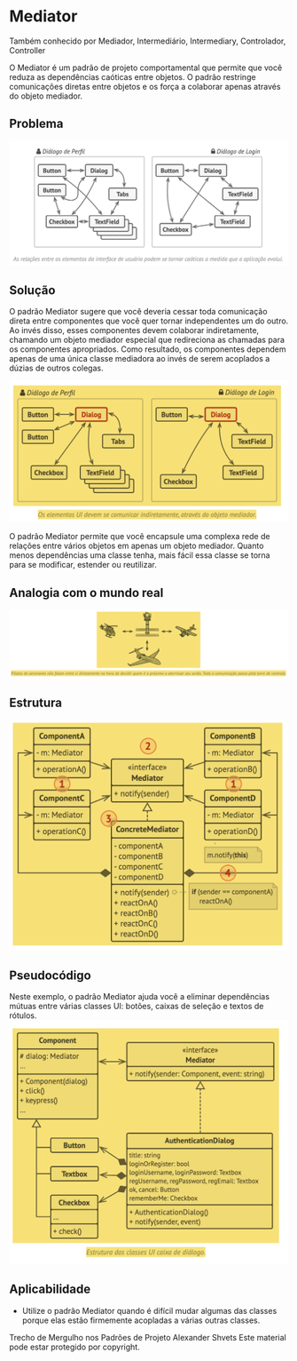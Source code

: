 # Mediator
Também conhecido por Mediador, Intermediário, Intermediary, Controlador, Controller

O Mediator é um padrão de projeto comportamental que permite que você reduza as dependências caóticas entre objetos. O padrão restringe comunicações diretas entre objetos e os força a colaborar apenas através do objeto mediador.

## Problema
![](./problema.png)

## Solução
O padrão Mediator sugere que você deveria cessar toda comunicação direta entre componentes que você quer tornar independentes um do outro. Ao invés disso, esses componentes devem colaborar indiretamente, chamando um objeto mediador especial que redireciona as chamadas para os componentes apropriados. Como resultado, os componentes dependem apenas de uma única classe mediadora ao invés de serem acoplados a dúzias de outros colegas.

![](./solucao.png)

O padrão Mediator permite que você encapsule uma complexa rede de relações entre vários objetos em apenas um objeto mediador. Quanto menos dependências uma classe tenha, mais fácil essa classe se torna para se modificar, estender ou reutilizar.

## Analogia com o mundo real
![](./analogia.png)

## Estrutura
![](./estrutura.png)

## Pseudocódigo
Neste exemplo, o padrão Mediator ajuda você a eliminar dependências mútuas entre várias classes UI: botões, caixas de seleção e textos de rótulos.
![](./pseudocodigo.png)

## Aplicabilidade
- Utilize o padrão Mediator quando é difícil mudar algumas das classes porque elas estão firmemente acopladas a várias outras classes.

Trecho de
Mergulho nos Padrões de Projeto
Alexander Shvets
Este material pode estar protegido por copyright.